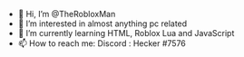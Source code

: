 - 👋 Hi, I’m @TheRobloxMan
- 👀 I’m interested in almost anything pc related
- 🌱 I’m currently learning HTML, Roblox Lua and JavaScript
- 📫 How to reach me: Discord : Hecker #7576

<!---
TheRobloxMan/TheRobloxMan is a ✨ special ✨ repository because its `README.md` (this file) appears on your GitHub profile.
You can click the Preview link to take a look at your changes.
--->
